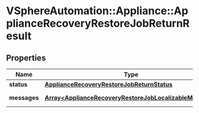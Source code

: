 # VSphereAutomation::Appliance::ApplianceRecoveryRestoreJobReturnResult

## Properties
Name | Type | Description | Notes
------------ | ------------- | ------------- | -------------
**status** | [**ApplianceRecoveryRestoreJobReturnStatus**](ApplianceRecoveryRestoreJobReturnStatus.md) |  | [optional] 
**messages** | [**Array&lt;ApplianceRecoveryRestoreJobLocalizableMessage&gt;**](ApplianceRecoveryRestoreJobLocalizableMessage.md) | List of messages | [optional] 


